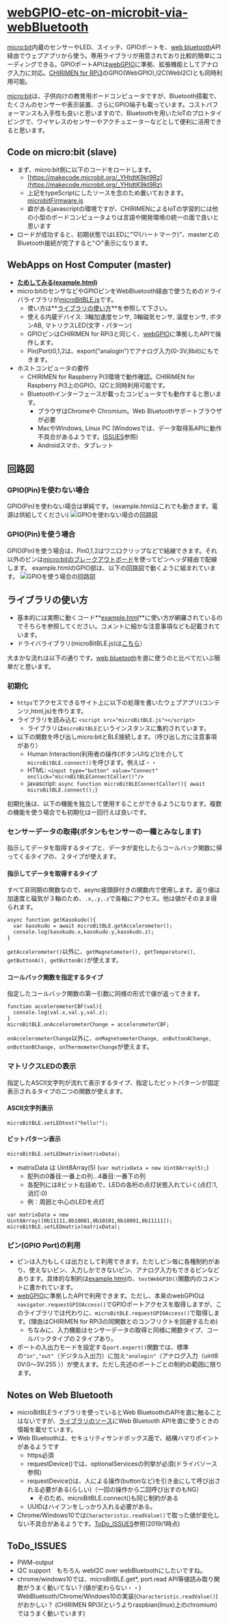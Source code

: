 # [webGPIO-etc-on-microbit-via-webBluetooth](http://chirimen.org/webGPIO-etc-on-microbit-via-webBluetooth/) #
 [micro:bit](https://ja.wikipedia.org/wiki/BBC_Micro:bit)内蔵のセンサーやLED、スイッチ、GPIOポートを、[web bluetooth](https://webbluetoothcg.github.io/web-bluetooth/)API経由でウェブアプリから使う。専用ライブラリが用意されており比較的簡単にコーディングできる。GPIOポートAPIは[webGPIO](https://rawgit.com/browserobo/WebGPIO/master/index.html)に準拠、拡張機能としてアナログ入力に対応。[CHIRIMEN for RPi3](https://chirimen.org/chirimen-raspi3/)のGPIO(WebGPIO),I2C(WebI2C)とも同時利用可能。

[micro:bit](https://ja.wikipedia.org/wiki/BBC_Micro:bit)は、子供向けの教育用ボードコンピュータですが、Bluetooth搭載で、たくさんのセンサーや表示装置、さらにGPIO端子も載っています。コストパフォーマンスも入手性も良いと思いますので、Bluetoothを用いたIoTのプロトタイピングで、ワイヤレスのセンサーやアクチュエーターなどとして便利に活用できると思います。

## Code on micro:bit (slave) ##
* まず、micro:bit側に以下のコードをロードします。
  * [https://makecode.microbit.org/_YHtdtK9kt9Rz](https://makecode.microbit.org/_YHtdtK9kt9Rz)
  * 上記をtypeScriptにしたソースを念のため置いておきます。[microbitFirmware.js](microbitFirmware.js)
  * 癖があるjavascriptの環境ですが、CHIRIMENによるIoTの学習的には他の小型のボードコンピュータよりは言語や開発環境の統一の面で良いと思います
* ロードが成功すると、初期状態ではLEDに"♡(ハートマーク)"、masterとのBluetooth接続が完了すると"◇"表示になります。

## WebApps on Host Computer (master) ##
* **[ためしてみる(example.html)](https://chirimen.org/webGPIO-etc-on-microbit-via-webBluetooth/example.html)**
* micro:bitのセンサなどやGPIOピンをWebBluetooth経由で使うためのドライバライブラリが[microBitBLE.js](microBitBLE.js)です。
  * 使い方は**[ライブラリの使い方](#ライブラリの使い方)**を参照して下さい。
  * 使える内蔵デバイス: 3軸加速度センサ, 3軸磁気センサ, 温度センサ, ボタンAB, マトリクスLED(文字・パターン)
  * GPIOピンはCHIRIMEN for RPi3と同じく、[webGPIO](https://rawgit.com/browserobo/WebGPIO/master/index.html)に準拠したAPIで操作します。
  * Pin(Port)0,1,2は、export("analogin")でアナログ入力(0-3V,8bit)にもできます。
* ホストコンピュータの要件
  * CHIRIMEN for Raspberry Pi3環境で動作確認。CHIRIMEN for Raspberry Pi3上のGPIO、I2Cと同時利用可能です。
  * Bluetoothインターフェースが載ったコンピュータでも動作すると思います。
    * ブラウザはChromeや Chromium。Web Bluetoothサポートブラウザが必要
    * MacやWindows, Linux PC (Windowsでは、データ取得系APIに動作不具合があるようです。[ISSUES](#ToDo_ISSUES)参照)
    * Androidスマホ、タブレット

## 回路図 ##
### GPIO(Pin)を使わない場合 ###
GPIO(Pin)を使わない場合は単純です。（example.htmlはこれでも動きます。電源は供給してください)
![GPIOを使わない場合の回路図](imgs/micro_bit.png)

### GPIO(Pin)を使う場合 ###
GPIO(Pin)を使う場合は、Pin0,1,2はワニ口クリップなどで結線できます。それ以外のピンは[micro:bitのブレークアウトボード](https://www.google.com/search?q=micro:bit+breakout&tbm=isch)を使ってピンヘッダ経由で配線します。
example.htmlのGPIO部は、以下の回路図で動くように組まれています。
![GPIOを使う場合の回路図](imgs/micro_bit_gpio.png)

## ライブラリの使い方 ##
* 基本的には実際に動くコード**[example.html](https://github.com/chirimen-oh/webGPIO-etc-on-microbit-via-webBluetooth/blob/master/example.html)**に使い方が網羅されているのでそちらを参照してください。コメントに細かな注意事項なども記載されています。
* ドライバライブラリ(microBitBLE.js)は[こちら](https://github.com/chirimen-oh/webGPIO-etc-on-microbit-via-webBluetooth/blob/master/microBitBLE.js)）

大まかな流れは以下の通りです。[web bluetooth](https://webbluetoothcg.github.io/web-bluetooth/)を直に使うのと比べてだいぶ簡単だと思います。
### 初期化 ###
  * ```https```でアクセスできるサイト上に以下の処理を書いたウェブアプリ(コンテンツ,html,js)を作ります。
  * ライブラリを読み込む ```<script src="microBitBLE.js"></script>```
    * ライブラリは```microBitBLE```というインスタンスに集約されています。
  * 以下の関数を呼び出しmicro:bitとBLE接続します。（呼び出し方に注意事項があり）
    * Human Interaction(利用者の操作(ボタンUIなど))を介して```microBitBLE.connect()```を呼びます。例えば・・
    * HTML: ```<input type="button" value="Connect" onclick="microBitBLEConnectCaller()"/>```
    * javascript: ```async function microBitBLEConnectCaller(){ await microBitBLE.connect();}```

初期化後は、以下の機能を独立して使用することができるようになります。複数の機能を使う場合でも初期化は一回行えば良いです。

### センサーデータの取得(ボタンもセンサーの一種とみなします) ###
指示してデータを取得するタイプと、データが変化したらコールバック関数に帰ってくるタイプの、２タイプが使えます。

#### 指示してデータを取得するタイプ ####
すべて非同期の関数なので、async接頭辞付きの関数内で使用します。返り値は加速度と磁気が３軸のため、```.x,.y,.z```で各軸にアクセス。他は値がそのまま得られます。
```
async function getKasokudo(){
  var kasokudo = await microBitBLE.getAccelerometer();
  console.log(kasokudo.x,kasokudo.y,kasokudo.z);
}
```

```getAccelerometer()```以外に、```getMagnetometer(), getTemperature(), getButtonA(), getButtonB()```が使えます。

#### コールバック関数を指定するタイプ ####
指定したコールバック関数の第一引数に同様の形式で値が返ってきます。
```
function accelerometerCBF(val){
  console.log(val.x,val.y,val.z);
}
microBitBLE.onAccelerometerChange = accelerometerCBF;
```
```onAccelerometerChange```以外に、```onMagnetometerChange, onButtonAChange, onButtonBChange, onThermometerChange```が使えます。

### マトリクスLEDの表示 ###
指定したASCII文字列が流れて表示するタイプ、指定したビットパターンが固定表示されるタイプの二つの関数が使えます。

#### ASCII文字列表示 ####

```
microBitBLE.setLEDtext("hello!");
```

#### ビットパターン表示 ####

```
microBitBLE.setLEDmatrix(matrixData);
```

* matrixData は Uint8Array(5) (```var matrixData = new Uint8Array(5);```)
  * 配列の0番目:一番上の列...4番目:一番下の列
  * 各配列には8ビット右詰めで、LEDの各桁の点灯状態入れていく(点灯:1,消灯:0)
  * 例：周囲と中心のLEDを点灯
```
var matrixData = new Uint8Array([0b11111,0b10001,0b10101,0b10001,0b11111]);
microBitBLE.setLEDmatrix(matrixData);
```

### ピン(GPIO Port)の利用 ###
  * ピンは入力もしくは出力として利用できます。ただしピン毎に各種制約があり、使えないピン、入力しかできないピン、アナログ入力もできるピンなどあります。具体的な制約は[example.html](https://github.com/chirimen-oh/webGPIO-etc-on-microbit-via-webBluetooth/blob/master/example.html)の、```testWebGPIO()```関数内のコメントに書かれています。
  * [webGPIO](https://rawgit.com/browserobo/WebGPIO/master/index.html)に準拠したAPIで利用できます。ただし、本来のwebGPIOは```navigator.requestGPIOAccess()```でGPIOポートアクセスを取得しますが、このライブラリでは代わりに、```microBitBLE.requestGPIOAccess()```で取得します。(理由はCHIRIMEN for RPi3の同関数とのコンフリクトを回避するため)
    * ちなみに、入力機能はセンサーデータの取得と同様に関数タイプ、コールバックタイプの２タイプあり。
  * ポートの入出力モードを設定する```port.export()```関数では、標準の```"in","out"```（デジタル入出力）に加え```"analogin"```（アナログ入力（uint8 0V:0～3V:255 ））が使えます。ただし先述のポートごとの制約の範囲に限ります。

## Notes on Web Bluetooth ##
* microBitBLEライブラリを使っているとWeb BluetoothのAPIを直に触ることはないですが、[ライブラリのソース](https://github.com/chirimen-oh/webGPIO-etc-on-microbit-via-webBluetooth/blob/master/microBitBLE.js)にWeb Bluetooth APIを直に使うときの情報を載せています。
* Web Bluetoothは、セキュリティサンドボックス面で、結構ハマりポイントがあるようです
  * https必須
  * requestDevice()では、optionalServicesの列挙が必須(ドライバソース参照)
  * requestDevice()は、人による操作(buttonなど)を引き金にして呼び出される必要がある(らしい)（一回の操作から二回呼び出すのもNG）
    * そのため、microBitBLE.connect()も同じ制約がある
  * UUIDはハイフンをしっかり入れる必要がある。
* Chrome/Windows10では```Characteristic.readValue()```で取った値が変化しない不具合があるようです。[ToDo_ISSUES](#ToDo_ISSUES)参照(2019/1時点)

## ToDo_ISSUES ##
* PWM-output
* I2C support　もちろん webI2C over webBluetoothにしたいですね。
* chrome/windows10では、microBitBLE.get*, port.read API等値読み取り関数がうまく動いてない？(値が変わらない・・) WebBluetooth/Chrome/Windows10の実装(```Characteristic.readValue()```)がおかしい？ (CHIRIMEN RPi3(というよりraspbian(linux)上のchromium)ではうまく動いています)

